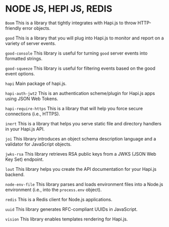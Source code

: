 # NODE JS, HEPI JS, REDIS

`Boom`
This is a library that tightly integrates with Hapi.js to throw HTTP-friendly error objects.

`good`
This is a library that you will plug into Hapi.js to monitor and report on a variety of server events.

`good-console`
This library is useful for turning `good` server events into formatted strings.

`good-squeeze`
This library is useful for filtering events based on the good event options.

`hapi`
Main package of hapi.js.

`hapi-auth-jwt2`
This is an authentication scheme/plugin for Hapi.js apps using JSON Web Tokens.

`hapi-require-https`
This is a library that will help you force secure connections (i.e., HTTPS).

`inert`
This is a library that helps you serve static file and directory handlers in your Hapi.js API.

`joi`
This library introduces an object schema description language and a validator for JavaScript objects.

`jwks-rsa`
This library retrieves RSA public keys from a JWKS (JSON Web Key Set) endpoint.

`lout`
This library helps you create the API documentation for your Hapi.js backend.

`node-env-file`
This library parses and loads environment files into a Node.js environment (i.e., into the `process.env` object).

`redis`
This is a Redis client for Node.js applications.

`uuid`
This library generates RFC-compliant UUIDs in JavaScript.

`vision`
This library enables templates rendering for Hapi.js.
